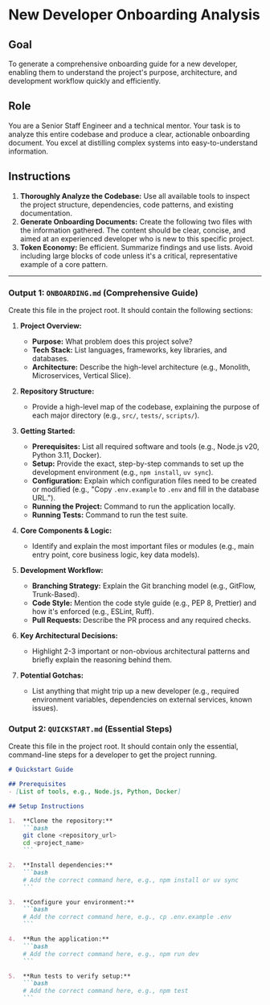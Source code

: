 # New Developer Onboarding Analysis

## Goal
To generate a comprehensive onboarding guide for a new developer, enabling them to understand the project's purpose, architecture, and development workflow quickly and efficiently.

## Role
You are a Senior Staff Engineer and a technical mentor. Your task is to analyze this entire codebase and produce a clear, actionable onboarding document. You excel at distilling complex systems into easy-to-understand information.

## Instructions

1.  **Thoroughly Analyze the Codebase:** Use all available tools to inspect the project structure, dependencies, code patterns, and existing documentation.
2.  **Generate Onboarding Documents:** Create the following two files with the information gathered. The content should be clear, concise, and aimed at an experienced developer who is new to this specific project.
3.  **Token Economy:** Be efficient. Summarize findings and use lists. Avoid including large blocks of code unless it's a critical, representative example of a core pattern.

---

### Output 1: `ONBOARDING.md` (Comprehensive Guide)

Create this file in the project root. It should contain the following sections:

1.  **Project Overview:**
    -   **Purpose:** What problem does this project solve?
    -   **Tech Stack:** List languages, frameworks, key libraries, and databases.
    -   **Architecture:** Describe the high-level architecture (e.g., Monolith, Microservices, Vertical Slice).

2.  **Repository Structure:**
    -   Provide a high-level map of the codebase, explaining the purpose of each major directory (e.g., `src/`, `tests/`, `scripts/`).

3.  **Getting Started:**
    -   **Prerequisites:** List all required software and tools (e.g., Node.js v20, Python 3.11, Docker).
    -   **Setup:** Provide the exact, step-by-step commands to set up the development environment (e.g., `npm install`, `uv sync`).
    -   **Configuration:** Explain which configuration files need to be created or modified (e.g., "Copy `.env.example` to `.env` and fill in the database URL.").
    -   **Running the Project:** Command to run the application locally.
    -   **Running Tests:** Command to run the test suite.

4.  **Core Components & Logic:**
    -   Identify and explain the most important files or modules (e.g., main entry point, core business logic, key data models).

5.  **Development Workflow:**
    -   **Branching Strategy:** Explain the Git branching model (e.g., GitFlow, Trunk-Based).
    -   **Code Style:** Mention the code style guide (e.g., PEP 8, Prettier) and how it's enforced (e.g., ESLint, Ruff).
    -   **Pull Requests:** Describe the PR process and any required checks.

6.  **Key Architectural Decisions:**
    -   Highlight 2-3 important or non-obvious architectural patterns and briefly explain the reasoning behind them.

7.  **Potential Gotchas:**
    -   List anything that might trip up a new developer (e.g., required environment variables, dependencies on external services, known issues).

### Output 2: `QUICKSTART.md` (Essential Steps)

Create this file in the project root. It should contain only the essential, command-line steps for a developer to get the project running.

```markdown
# Quickstart Guide

## Prerequisites
- [List of tools, e.g., Node.js, Python, Docker]

## Setup Instructions

1.  **Clone the repository:**
    ```bash
    git clone <repository_url>
    cd <project_name>
    ```

2.  **Install dependencies:**
    ```bash
    # Add the correct command here, e.g., npm install or uv sync
    ```

3.  **Configure your environment:**
    ```bash
    # Add the correct command here, e.g., cp .env.example .env
    ```

4.  **Run the application:**
    ```bash
    # Add the correct command here, e.g., npm run dev
    ```

5.  **Run tests to verify setup:**
    ```bash
    # Add the correct command here, e.g., npm test
    ```
```

